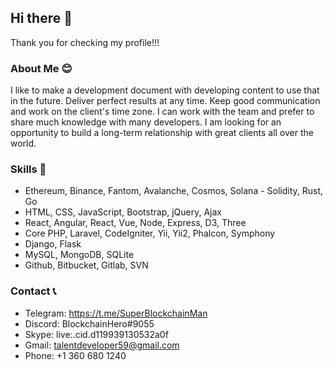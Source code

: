 ## Hi there 👋
Thank you for checking my profile!!!

### About Me 😊
I like to make a development document with developing content to use that in the future.
Deliver perfect results at any time.
Keep good communication and work on the client's time zone.
I can work with the team and prefer to share much knowledge with many developers.
I am looking for an opportunity to build a long-term relationship with great clients all over the world.

### Skills 🔭
- Ethereum, Binance, Fantom, Avalanche, Cosmos, Solana - Solidity, Rust, Go
- HTML, CSS, JavaScript, Bootstrap, jQuery, Ajax
- React, Angular, React, Vue, Node, Express, D3, Three
- Core PHP, Laravel, CodeIgniter, Yii, Yii2, Phalcon, Symphony
- Django, Flask
- MySQL, MongoDB, SQLite
- Github, Bitbucket, Gitlab, SVN

### Contact 📞
- Telegram: https://t.me/SuperBlockchainMan
- Discord: BlockchainHero#9055
- Skype: live:.cid.d119939130532a0f
- Gmail: talentdeveloper59@gmail.com
- Phone: +1 360 680 1240
